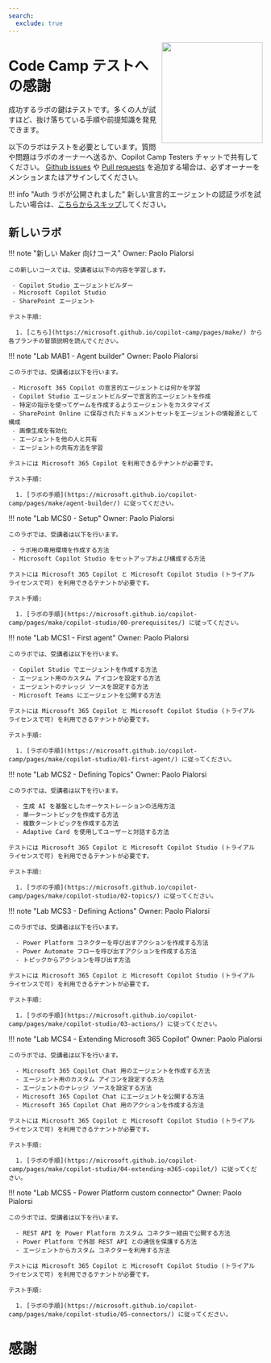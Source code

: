 ```yaml
---
search:
  exclude: true
---
```

<img src="/copilot-camp/assets/images/CopilotCamp-Tent-Clean.png"
     style="height:200px; float:right;"></img>

# Code Camp テストへの感謝

成功するラボの鍵はテストです。多くの人が試すほど、抜け落ちている手順や前提知識を発見できます。

以下のラボはテストを必要としています。質問や問題はラボのオーナーへ送るか、Copilot Camp Testers チャットで共有してください。 [Github issues](https://github.com/microsoft/copilot-camp/issues) や [Pull requests](https://github.com/microsoft/copilot-camp/pulls) を追加する場合は、必ずオーナーをメンションまたはアサインしてください。

!!! info "Auth ラボが公開されました"
    新しい宣言的エージェントの認証ラボを試したい場合は、[こちらからスキップ](../extend-m365-copilot/auth.md)してください。

## 新しいラボ

!!! note "新しい Maker 向けコース"
    Owner: Paolo Pialorsi

    この新しいコースでは、受講者は以下の内容を学習します。

     - Copilot Studio エージェントビルダー
     - Microsoft Copilot Studio
     - SharePoint エージェント

    テスト手順:

      1. [こちら](https://microsoft.github.io/copilot-camp/pages/make/) から各ブランチの冒頭説明を読んでください。

!!! note "Lab MAB1 - Agent builder"
    Owner: Paolo Pialorsi

    このラボでは、受講者は以下を行います。

     - Microsoft 365 Copilot の宣言的エージェントとは何かを学習
     - Copilot Studio エージェントビルダーで宣言的エージェントを作成
     - 特定の指示を使ってゲームを作成するようエージェントをカスタマイズ
     - SharePoint Online に保存されたドキュメントセットをエージェントの情報源として構成
     - 画像生成を有効化
     - エージェントを他の人と共有
     - エージェントの共有方法を学習

    テストには Microsoft 365 Copilot を利用できるテナントが必要です。

    テスト手順:

      1. [ラボの手順](https://microsoft.github.io/copilot-camp/pages/make/agent-builder/) に従ってください。

!!! note "Lab MCS0 - Setup"
    Owner: Paolo Pialorsi

    このラボでは、受講者は以下を行います。

     - ラボ用の専用環境を作成する方法
     - Microsoft Copilot Studio をセットアップおよび構成する方法

    テストには Microsoft 365 Copilot と Microsoft Copilot Studio (トライアル ライセンスで可) を利用できるテナントが必要です。

    テスト手順:

      1. [ラボの手順](https://microsoft.github.io/copilot-camp/pages/make/copilot-studio/00-prerequisites/) に従ってください。

!!! note "Lab MCS1 - First agent"
    Owner: Paolo Pialorsi

    このラボでは、受講者は以下を行います。

     - Copilot Studio でエージェントを作成する方法
     - エージェント用のカスタム アイコンを設定する方法
     - エージェントのナレッジ ソースを設定する方法
     - Microsoft Teams にエージェントを公開する方法

    テストには Microsoft 365 Copilot と Microsoft Copilot Studio (トライアル ライセンスで可) を利用できるテナントが必要です。

    テスト手順:

      1. [ラボの手順](https://microsoft.github.io/copilot-camp/pages/make/copilot-studio/01-first-agent/) に従ってください。

!!! note "Lab MCS2 - Defining Topics"
    Owner: Paolo Pialorsi

    このラボでは、受講者は以下を行います。

      - 生成 AI を基盤としたオーケストレーションの活用方法
      - 単一ターントピックを作成する方法
      - 複数ターントピックを作成する方法
      - Adaptive Card を使用してユーザーと対話する方法

    テストには Microsoft 365 Copilot と Microsoft Copilot Studio (トライアル ライセンスで可) を利用できるテナントが必要です。

    テスト手順:

      1. [ラボの手順](https://microsoft.github.io/copilot-camp/pages/make/copilot-studio/02-topics/) に従ってください。

!!! note "Lab MCS3 - Defining Actions"
    Owner: Paolo Pialorsi

    このラボでは、受講者は以下を行います。

      - Power Platform コネクターを呼び出すアクションを作成する方法
      - Power Automate フローを呼び出すアクションを作成する方法
      - トピックからアクションを呼び出す方法

    テストには Microsoft 365 Copilot と Microsoft Copilot Studio (トライアル ライセンスで可) を利用できるテナントが必要です。

    テスト手順:

      1. [ラボの手順](https://microsoft.github.io/copilot-camp/pages/make/copilot-studio/03-actions/) に従ってください。

!!! note "Lab MCS4 - Extending Microsoft 365 Copilot"
    Owner: Paolo Pialorsi

    このラボでは、受講者は以下を行います。

      - Microsoft 365 Copilot Chat 用のエージェントを作成する方法
      - エージェント用のカスタム アイコンを設定する方法
      - エージェントのナレッジ ソースを設定する方法
      - Microsoft 365 Copilot Chat にエージェントを公開する方法
      - Microsoft 365 Copilot Chat 用のアクションを作成する方法

    テストには Microsoft 365 Copilot と Microsoft Copilot Studio (トライアル ライセンスで可) を利用できるテナントが必要です。

    テスト手順:

      1. [ラボの手順](https://microsoft.github.io/copilot-camp/pages/make/copilot-studio/04-extending-m365-copilot/) に従ってください。

!!! note "Lab MCS5 - Power Platform custom connector"
    Owner: Paolo Pialorsi

    このラボでは、受講者は以下を行います。

      - REST API を Power Platform カスタム コネクター経由で公開する方法
      - Power Platform で外部 REST API との通信を保護する方法
      - エージェントからカスタム コネクターを利用する方法

    テストには Microsoft 365 Copilot と Microsoft Copilot Studio (トライアル ライセンスで可) を利用できるテナントが必要です。

    テスト手順:

      1. [ラボの手順](https://microsoft.github.io/copilot-camp/pages/make/copilot-studio/05-connectors/) に従ってください。

# 感謝